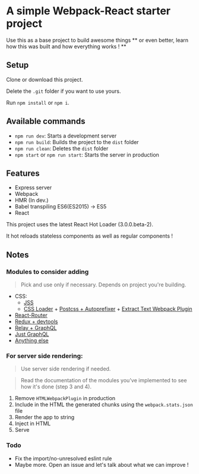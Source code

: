 # A simple Webpack-React starter project

Use this as a base project to build awesome things ** or even better, learn how this was built and how everything works ! **

## Setup
Clone or download this project.

Delete the `.git` folder if you want to use yours.

Run `npm install` or `npm i`.

## Available commands

* `npm run dev`: Starts a development server
* `npm run build`: Builds the project to the `dist` folder
* `npm run clean`: Deletes the `dist` folder
* `npm start` or `npm run start`: Starts the server in production

## Features

* Express server
* Webpack
* HMR (In dev.)
* Babel transpiling ES6(ES2015) -> ES5
* React

This project uses the latest React Hot Loader (3.0.0.beta-2).

It hot reloads stateless components as well as regular components !

## Notes

### Modules to consider adding
> Pick and use only if necessary. Depends on project you're building.

* CSS:
  - [JSS](https://github.com/jsstyles/jss)
  - [CSS Loader](https://github.com/webpack/css-loader) + [Postcss + Autoprefixer](https://github.com/postcss/postcss-loader) + [Extract Text Webpack Plugin](https://github.com/webpack/extract-text-webpack-plugin)
* [React-Router](https://github.com/reactjs/react-router)
* [Redux + devtools](https://github.com/reactjs/redux)
* [Relay + GraphQL](https://facebook.github.io/relay/)
* [Just GraphQL](http://graphql.org/)
* [Anything else](https://react.parts/web)

### For server side rendering:

> Use server side rendering if needed.

> Read the documentation of the modules you've implemented to see how it's done (step 3 and 4).

1. Remove `HTMLWebpackPlugin` in production
2. Include in the HTML the generated chunks using the `webpack.stats.json` file
3. Render the app to string
4. Inject in HTML
5. Serve

### Todo

* Fix the import/no-unresolved eslint rule
* Maybe more. Open an issue and let's talk about what we can improve !
